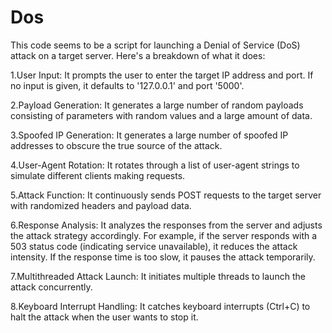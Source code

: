 # Dos

This code seems to be a script for launching a Denial of Service (DoS) attack on a target server. Here's a breakdown of what it does:

1.User Input: It prompts the user to enter the target IP address and port. If no input is given, it defaults to '127.0.0.1' and port '5000'.

2.Payload Generation: It generates a large number of random payloads consisting of parameters with random values and a large amount of data.

3.Spoofed IP Generation: It generates a large number of spoofed IP addresses to obscure the true source of the attack.

4.User-Agent Rotation: It rotates through a list of user-agent strings to simulate different clients making requests.

5.Attack Function: It continuously sends POST requests to the target server with randomized headers and payload data.

6.Response Analysis: It analyzes the responses from the server and adjusts the attack strategy accordingly. For example, if the server responds with a 503 status code (indicating service unavailable), it reduces the attack intensity. If the response time is too slow, it pauses the attack temporarily.

7.Multithreaded Attack Launch: It initiates multiple threads to launch the attack concurrently.

8.Keyboard Interrupt Handling: It catches keyboard interrupts (Ctrl+C) to halt the attack when the user wants to stop it.

